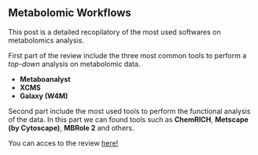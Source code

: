 ## Metabolomic Workflows

This post is a detailed recopilatory of the most used softwares on metabolomics analysis.  

First part of the review include the three most common tools to perform a _top-down_ analysis on metabolomic data. 

  + **Metaboanalyst**
  + **XCMS**
  + **Galaxy (W4M)**  
  
Second part include the most used tools to perform the functional analysis of the data. In this part we can found tools such as **ChemRICH**, **Metscape (by Cytoscape)**, **MBRole 2** and others.

You can acces to the review [here!](https://cdn.rawgit.com/pcastellanoescuder/MetabolomicWorkflows/cfecbc83/Metabolomic_Workflows.html)
